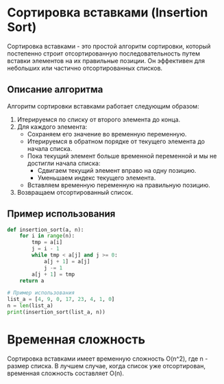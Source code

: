 # Сортировка вставками (Insertion Sort)

Сортировка вставками - это простой алгоритм сортировки, который постепенно строит отсортированную последовательность путем вставки элементов на их правильные позиции. Он эффективен для небольших или частично отсортированных списков.

## Описание алгоритма

Алгоритм сортировки вставками работает следующим образом:

1. Итерируемся по списку от второго элемента до конца.
2. Для каждого элемента:
   - Сохраняем его значение во временную переменную.
   - Итерируемся в обратном порядке от текущего элемента до начала списка.
   - Пока текущий элемент больше временной переменной и мы не достигли начала списка:
     - Сдвигаем текущий элемент вправо на одну позицию.
     - Уменьшаем индекс текущего элемента.
   - Вставляем временную переменную на правильную позицию.
3. Возвращаем отсортированный список.

## Пример использования

```python
def insertion_sort(a, n):
    for i in range(n):
        tmp = a[i]
        j = i - 1
        while tmp < a[j] and j >= 0:
            a[j + 1] = a[j]
            j -= 1
        a[j + 1] = tmp
    return a

# Пример использования
list_a = [4, 9, 0, 17, 23, 4, 1, 0]
n = len(list_a)
print(insertion_sort(list_a, n))
```

# Временная сложность
Сортировка вставками имеет временную сложность O(n^2), где n - размер списка. В лучшем случае, когда список уже отсортирован, временная сложность составляет O(n).